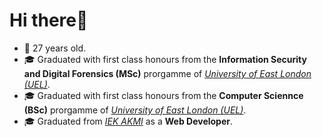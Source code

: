 # Hi there👋
- 🎂 27 years old.
- 🎓 Graduated with first class honours from the **Information Security and Digital Forensics (MSc)** prorgamme of [*University of East London (UEL)*](https://www.uel.ac.uk).
- 🎓 Graduated with first class honours from the **Computer Sciennce (BSc)** prorgamme of [*University of East London (UEL)*](https://www.uel.ac.uk).
- 🎓 Graduated from [*IEK AKMI*](https://iek-akmi.edu.gr/) as a **Web Developer**.
